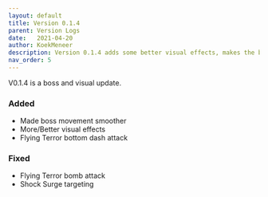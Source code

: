 ```yaml
---
layout: default
title: Version 0.1.4
parent: Version Logs
date:   2021-04-20
author: KoekMeneer
description: Version 0.1.4 adds some better visual effects, makes the boss movement more smooth, fixed Flying Terror attacks, ...
nav_order: 5
---
```


V0.1.4 is a boss and visual update.

### Added
- Made boss movement smoother
- More/Better visual effects
- Flying Terror bottom dash attack

### Fixed
- Flying Terror bomb attack
- Shock Surge targeting